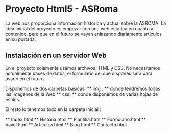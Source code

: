 Proyecto Html5 - ASRoma
=================================================


La web nos proporciona información hístorica y actual sobre la ASROMA.
La idea inicial del proyecto es empezar con una web estatica en cuanto a contenido, pero que en el futuro se vayan enlazando diariamente artículos en su portada.

Instalación en un servidor Web
---------------------



En el proyecto solamente usamos archivos HTML y CSS. No necesitamos actualmente bases de datos, el formulario del que dispones será para usarlo en el futuro.

Disponemos de dos carpetas básicas:
** img : ** donde tendremos todas las imagenes de la Web
** css: ** donde disponemos de varias hojas de estilos.

El resto lo tenemos todo en la carpeta inicial :

** Index.html
** Historia.html
** Plantilla.html
** Formulario.html
** Vavel.html
** Articulos.html
** Blog.html
** Contacto.html
